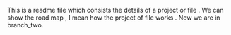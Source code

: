 This is a readme file which consists the details of a project or file .
We can show the road map , I mean how the project of file works .
Now we are in branch_two.
